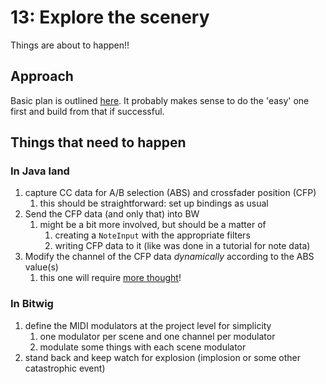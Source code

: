 # 13: Explore the scenery

Things are about to happen!! 

## Approach

Basic plan is outlined [here](../9-brainstorm-uses-for-remaining-controls/ot-scenes-for-bitwig.md). It probably makes sense to do the 'easy' one first and build from that if successful.

## Things that need to happen

### In Java land
1. capture CC data for A/B selection (ABS) and crossfader position (CFP)
   1. this should be straightforward: set up bindings as usual
2. Send the CFP data (and only that) into BW 
   1. might be a bit more involved, but should be a matter of 
      1. creating a `NoteInput` with the appropriate filters
      2. writing CFP data to it (like was done in a tutorial for note data)
3. Modify the channel of the CFP data _dynamically_ according to the ABS value(s)
   1. this one will require [more thought](dynamic-channel-changes.md)! 

### In Bitwig
1. define the MIDI modulators at the project level for simplicity
   1. one modulator per scene and one channel per modulator
   2. modulate some things with each scene modulator
2. stand back and keep watch for explosion (implosion or some other catastrophic event)
